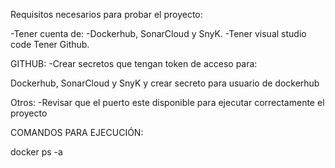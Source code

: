 Requisitos necesarios para probar el proyecto:

-Tener cuenta de: 
-Dockerhub, SonarCloud y SnyK.
-Tener visual studio code
Tener Github.

GITHUB:
-Crear secretos que tengan token de acceso para:

Dockerhub, SonarCloud y SnyK
 y crear secreto para usuario de dockerhub

Otros:
-Revisar que el puerto este disponible para ejecutar correctamente el proyecto

COMANDOS PARA EJECUCIÓN:

docker ps -a

